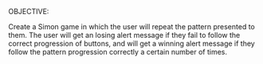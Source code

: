 OBJECTIVE:

Create a Simon game in which the user will repeat the pattern presented to them.  The user will get an losing alert message if they fail to follow the correct progression of buttons, and will get a winning alert message if they follow the pattern progression correctly a certain number of times.

